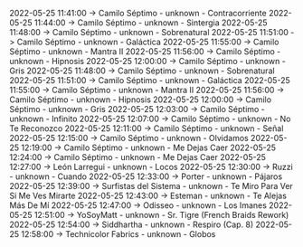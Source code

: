 2022-05-25 11:41:00 -> Camilo Séptimo - unknown - Contracorriente
2022-05-25 11:44:00 -> Camilo Séptimo - unknown - Sintergia
2022-05-25 11:48:00 -> Camilo Séptimo - unknown - Sobrenatural
2022-05-25 11:51:00 -> Camilo Séptimo - unknown - Galáctica
2022-05-25 11:55:00 -> Camilo Séptimo - unknown - Mantra II
2022-05-25 11:56:00 -> Camilo Séptimo - unknown - Hipnosis
2022-05-25 12:00:00 -> Camilo Séptimo - unknown - Gris
2022-05-25 11:48:00 -> Camilo Séptimo - unknown - Sobrenatural
2022-05-25 11:51:00 -> Camilo Séptimo - unknown - Galáctica
2022-05-25 11:55:00 -> Camilo Séptimo - unknown - Mantra II
2022-05-25 11:56:00 -> Camilo Séptimo - unknown - Hipnosis
2022-05-25 12:00:00 -> Camilo Séptimo - unknown - Gris
2022-05-25 12:03:00 -> Camilo Séptimo - unknown - Infinito
2022-05-25 12:07:00 -> Camilo Séptimo - unknown - No Te Reconozco
2022-05-25 12:11:00 -> Camilo Séptimo - unknown - Señal
2022-05-25 12:15:00 -> Camilo Séptimo - unknown - Olvidamos
2022-05-25 12:19:00 -> Camilo Séptimo - unknown - Me Dejas Caer
2022-05-25 12:24:00 -> Camilo Séptimo - unknown - Me Dejas Caer
2022-05-25 12:27:00 -> León Larregui - unknown - Locos
2022-05-25 12:30:00 -> Ruzzi - unknown - Cuando
2022-05-25 12:33:00 -> Porter - unknown - Pájaros
2022-05-25 12:39:00 -> Surfistas del Sistema - unknown - Te Miro Para Ver Si Me Ves Mirarte
2022-05-25 12:43:00 -> Esteman - unknown - Te Alejas Más De Mí
2022-05-25 12:47:00 -> Odisseo - unknown - Los Imanes
2022-05-25 12:51:00 -> YoSoyMatt - unknown - Sr. Tigre (French Braids Rework)
2022-05-25 12:54:00 -> Siddhartha - unknown - Respiro (Cap. 8)
2022-05-25 12:58:00 -> Technicolor Fabrics - unknown - Globos

